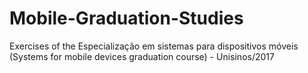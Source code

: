 # Mobile-Graduation-Studies
Exercises of the Especialização em sistemas para dispositivos móveis (Systems for mobile devices graduation course) - Unisinos/2017
